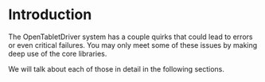 # Introduction

The OpenTabletDriver system has a couple quirks that could lead to errors or even critical failures.
You may only meet some of these issues by making deep use of the core libraries.

We will talk about each of those in detail in the following sections.